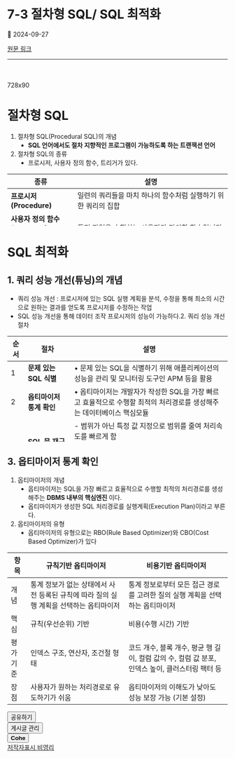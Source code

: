 # 7-3 절차형 SQL/ SQL 최적화

📅 2024-09-27

[원문 링크](https://code-chy.tistory.com/163)

---

<div class="area_view" id="article-view">
 <script async="" crossorigin="anonymous" onerror="changeAdsenseToAdfit()" src="https://pagead2.googlesyndication.com/pagead/js/adsbygoogle.js?client=ca-pub-9527582522912841">
 </script>
 <!-- inventory -->
 <ins class="adsbygoogle" data-ad-adfit-unit="DAN-nRFiQiN4avFYIKbk" data-ad-client="ca-pub-9527582522912841" data-ad-format="auto" data-ad-slot="3825649038" data-ad-type="inventory" data-full-width-responsive="true" style="margin:50px 0; display:block">
 </ins>
 <script id="adsense_script">
  (adsbygoogle = window.adsbygoogle || []).push({});
 </script>
 <script>
  if(window.ObserveAdsenseUnfilledState !== undefined){ ObserveAdsenseUnfilledState(); }
 </script>
 <!-- System - START -->
 <div class="revenue_unit_wrap">
  <div class="revenue_unit_item adfit">
   <div class="revenue_unit_info">
    728x90
   </div>
   <ins class="kakao_ad_area" data-ad-height="90px" data-ad-unit="DAN-nP21vcNIK4cPjSVz" data-ad-width="728px" style="display: none;">
   </ins>
   <script async="async" src="//t1.daumcdn.net/kas/static/ba.min.js" type="text/javascript">
   </script>
  </div>
 </div>
 <!-- System - END -->
 <div class="contents_style">
  <h1>
   절차형 SQL
  </h1>
  <ol data-ke-list-type="decimal" style="list-style-type: decimal;">
   <li>
    절차형 SQL(Procedural SQL)의 개념
    <ul data-ke-list-type="disc" style="list-style-type: disc;">
     <li>
      <b>
       SQL 언어에서도 절차 지향적인 프로그램이 가능하도록 하는 트랜잭션 언어
      </b>
     </li>
    </ul>
   </li>
   <li>
    절차형 SQL의 종류
    <ul data-ke-list-type="disc" style="list-style-type: disc;">
     <li>
      프로시저, 사용자 정의 함수, 트리거가 있다.
     </li>
    </ul>
   </li>
  </ol>
  <table data-ke-align="alignLeft" style="height: 118px;">
   <thead>
    <tr style="height: 21px;">
     <th style="height: 21px; width: 184px;">
      종류
     </th>
     <th style="height: 21px; width: 670px;">
      설명
     </th>
    </tr>
   </thead>
   <tbody>
    <tr style="height: 20px;">
     <td style="height: 20px; width: 184px;">
      <b>
       프로시저(Procedure)
      </b>
     </td>
     <td style="height: 20px; width: 670px;">
      일련의 쿼리들을 마치 하나의 함수처럼 실행하기 위한 쿼리의 집합
     </td>
    </tr>
    <tr style="height: 37px;">
     <td style="height: 37px; width: 184px;">
      <b>
       사용자 정의 함수
       <br/>
       (User-Defined Function)
      </b>
     </td>
     <td style="height: 37px; width: 670px;">
      특정 작업을 수행하는 사용자가 정의한 함수입니다.
     </td>
    </tr>
    <tr style="height: 40px;">
     <td style="height: 40px; width: 184px;">
      <b>
       트리거(Trigger)
      </b>
     </td>
     <td style="height: 40px; width: 670px;">
      데이터베이스 시스템에 삽입, 갱신, 삭제 등의
      <b>
       이벤트가 발생
      </b>
      할 때마다
      <b>
       관련 작업이 자동으로 수행되는 절차형 SQL
      </b>
     </td>
    </tr>
   </tbody>
  </table>
  <h1>
   SQL 최적화
  </h1>
  <h2 data-ke-size="size26">
   1. 쿼리 성능 개선(튜닝)의 개념
  </h2>
  <ul data-ke-list-type="disc" style="list-style-type: disc;">
   <li>
    쿼리 성능 개선 : 프로시저에 있는 SQL 실행 계획을 분석, 수정을 통해 최소의 시간으로 원하는 결과를 얻도록 프로시저를 수정하는 작업
   </li>
   <li>
    SQL 성능 개선을 통해 데이터 조작 프로시저의 성능이 가능하다.2. 쿼리 성능 개선 절차
   </li>
  </ul>
  <table data-ke-align="alignLeft" style="height: 241px;">
   <thead>
    <tr style="height: 21px;">
     <th style="width: 32px; height: 21px;">
      순서
     </th>
     <th style="width: 155px; height: 21px;">
      절차
     </th>
     <th style="width: 665px; height: 21px;">
      설명
     </th>
    </tr>
   </thead>
   <tbody>
    <tr style="height: 40px;">
     <td style="width: 32px; height: 40px;">
      1
     </td>
     <td style="width: 155px; height: 40px;">
      <b>
       문제 있는 SQL 식별
      </b>
     </td>
     <td style="width: 665px; height: 40px;">
      • 문제 있는 SQL을 식별하기 위해 애플리케이션의 성능을 관리 및 모니터링 도구인 APM 등을 활용
     </td>
    </tr>
    <tr style="height: 40px;">
     <td style="width: 32px; height: 40px;">
      2
     </td>
     <td style="width: 155px; height: 40px;">
      <b>
       옵티마이저 통계 확인
      </b>
     </td>
     <td style="width: 665px; height: 40px;">
      • 옵티마이저는 개발자가 작성한 SQL을 가장 빠르고 효율적으로 수행할 최적의 처리경로를 생성해주는 데이터베이스 핵심모듈
     </td>
    </tr>
    <tr style="height: 60px;">
     <td style="width: 32px; height: 60px;">
      3
     </td>
     <td style="width: 155px; height: 60px;">
      <b>
       SQL 문 재구성
      </b>
     </td>
     <td style="width: 665px; height: 60px;">
      - 범위가 아닌 특정 값 지정으로 범위를 줄여 처리속도를 빠르게 함
      <br/>
      • 옵티마이저가 비정상적인 실행계획을 수립할 경우, 힌트(Hint)로서 옵티마이저의 접근 경로 및 조인(Join) 순서를 제어
     </td>
    </tr>
    <tr style="height: 40px;">
     <td style="width: 32px; height: 40px;">
      4
     </td>
     <td style="width: 155px; height: 40px;">
      <b>
       인덱스 재구성
      </b>
     </td>
     <td style="width: 665px; height: 40px;">
      • 성능에 중요한 액세스 경로를 고려하여 인덱스(Index) 생성
      <br/>
      • 실행계획을 검토하여 기존 인덱스의 열 순서를 변경/추가
     </td>
    </tr>
    <tr style="height: 40px;">
     <td style="width: 32px; height: 40px;">
      5
     </td>
     <td style="width: 155px; height: 40px;">
      <b>
       실행계획 유지관리
      </b>
     </td>
     <td style="width: 665px; height: 40px;">
      데이터베이스 버전 업그레이드, 데이터 전환 등 시스템 환경의 변경 사항 발생 시에도 실행계획이 유지되고 있는지 관리
     </td>
    </tr>
   </tbody>
  </table>
  <h2 data-ke-size="size26">
   3. 옵티마이저 통계 확인
  </h2>
  <ol data-ke-list-type="decimal" style="list-style-type: decimal;">
   <li>
    옵티마이저의 개념
    <ul data-ke-list-type="disc" style="list-style-type: disc;">
     <li>
      옵티마이저는 SQL을 가장 빠르고 효율적으로 수행할 최적의 처리경로를 생성해주는
      <b>
       DBMS 내부의 핵심엔진
      </b>
      이다.
     </li>
     <li>
      옵티마이저가 생성한 SQL 처리경로를 실행계획(Execution Plan)이라고 부른다.
     </li>
    </ul>
   </li>
   <li>
    옵티마이저의 유형
    <ul data-ke-list-type="disc" style="list-style-type: disc;">
     <li>
      옵티마이저의 유형으로는 RBO(Rule Based Optimizer)와 CBO(Cost Based Optimizer)가 있다
     </li>
    </ul>
   </li>
  </ol>
  <table data-ke-align="alignLeft">
   <thead>
    <tr>
     <th>
      항목
     </th>
     <th>
      규칙기반 옵티마이저
     </th>
     <th>
      비용기반 옵티마이저
     </th>
    </tr>
   </thead>
   <tbody>
    <tr>
     <td>
      개념
     </td>
     <td>
      통계 정보가 없는 상태에서 사전 등록된 규칙에 따라 질의 실행 계획을 선택하는 옵티마이저
     </td>
     <td>
      통계 정보로부터 모든 접근 경로를 고려한 질의 실행 계획을 선택하는 옵티마이저
     </td>
    </tr>
    <tr>
     <td>
      핵심
     </td>
     <td>
      규칙(우선순위) 기반
     </td>
     <td>
      비용(수행 시간) 기반
     </td>
    </tr>
    <tr>
     <td>
      평가기준
     </td>
     <td>
      인덱스 구조, 연산자, 조건절 형태
     </td>
     <td>
      코드 개수, 블록 개수, 평균 행 길이, 컬럼 값의 수, 컬럼 값 분포, 인덱스 높이, 클러스터링 팩터 등
     </td>
    </tr>
    <tr>
     <td>
      장점
     </td>
     <td>
      사용자가 원하는 처리경로로 유도하기가 쉬움
     </td>
     <td>
      옵티마이저의 이해도가 낮아도 성능 보장 가능 (기본 설정)
     </td>
    </tr>
   </tbody>
  </table>
 </div>
 <!-- System - START -->
 <!-- System - END -->
 <div class="container_postbtn #post_button_group">
  <div class="postbtn_like">
   <script>
    window.ReactionButtonType = 'reaction';
window.ReactionApiUrl = '//code-chy.tistory.com/reaction';
window.ReactionReqBody = {
    entryId: 163
}
   </script>
   <div class="wrap_btn" data-tistory-react-app="Reaction" id="reaction-163">
   </div>
   <div class="wrap_btn wrap_btn_share">
    <button aria-expanded="false" class="btn_post sns_btn btn_share" data-blog-title="Cohe" data-description="절차형 SQL절차형 SQL(Procedural SQL)의 개념SQL 언어에서도 절차 지향적인 프로그램이 가능하도록 하는 트랜잭션 언어절차형 SQL의 종류프로시저, 사용자 정의 함수, 트리거가 있다.종류설명프로시저(Procedure)일련의 쿼리들을 마치 하나의 함수처럼 실행하기 위한 쿼리의 집합사용자 정의 함수 (User-Defined Function)특정 작업을 수행하는 사용자가 정의한 함수입니다.트리거(Trigger)데이터베이스 시스템에 삽입, 갱신, 삭제 등의 이벤트가 발생할 때마다 관련 작업이 자동으로 수행되는 절차형 SQLSQL 최적화1. 쿼리 성능 개선(튜닝)의 개념쿼리 성능 개선 : 프로시저에 있는 SQL 실행 계획을 분석, 수정을 통해 최소의 시간으로 원하는 결과를 얻도록 프로시저를 수정하는.." data-pc-url="https://code-chy.tistory.com/163" data-profile-image="https://tistory1.daumcdn.net/tistory/5646409/attach/8bf562b73e38446a9f0bb065fc30f867" data-profile-name="코헤0121" data-relative-pc-url="/163" data-thumbnail-url="https://t1.daumcdn.net/tistory_admin/static/images/openGraph/opengraph.png" data-title="7-3 절차형 SQL/ SQL 최적화" type="button">
     <span class="ico_postbtn ico_share">
      공유하기
     </span>
    </button>
    <div class="layer_post" id="tistorySnsLayer">
    </div>
   </div>
   <div class="wrap_btn wrap_btn_etc" data-category-visibility="public" data-entry-id="163" data-entry-visibility="public">
    <button aria-expanded="false" class="btn_post btn_etc2" type="button">
     <span class="ico_postbtn ico_etc">
      게시글 관리
     </span>
    </button>
    <div class="layer_post" id="tistoryEtcLayer">
    </div>
   </div>
  </div>
  <button class="btn_menu_toolbar btn_subscription #subscribe" data-blog-id="5646409" data-device="web_pc" data-tiara-action-name="구독 버튼_클릭" data-url="https://code-chy.tistory.com/163" type="button">
   <em class="txt_state">
   </em>
   <strong class="txt_tool_id">
    Cohe
   </strong>
   <span class="img_common_tistory ico_check_type1">
   </span>
  </button>
  <div class="postbtn_ccl" data-ccl-derive="1" data-ccl-type="6">
   <a class="link_ccl" href="https://creativecommons.org/licenses/by-nc/4.0/deed.ko" rel="license" target="_blank">
    <span class="bundle_ccl">
     <span class="ico_postbtn ico_ccl1">
      저작자표시
     </span>
     <span class="ico_postbtn ico_ccl2">
      비영리
     </span>
    </span>
   </a>
  </div>
  <!--
            <rdf:RDF xmlns="https://web.resource.org/cc/" xmlns:dc="https://purl.org/dc/elements/1.1/" xmlns:rdf="https://www.w3.org/1999/02/22-rdf-syntax-ns#">
                <Work rdf:about="">
                    <license rdf:resource="https://creativecommons.org/licenses/by-nc/4.0/deed.ko" />
                </Work>
                <License rdf:about="https://creativecommons.org/licenses/by-nc/4.0/deed.ko">
                    <permits rdf:resource="https://web.resource.org/cc/Reproduction"/>
                    <permits rdf:resource="https://web.resource.org/cc/Distribution"/>
                    <requires rdf:resource="https://web.resource.org/cc/Notice"/>
                    <requires rdf:resource="https://web.resource.org/cc/Attribution"/>
                    <permits rdf:resource="https://web.resource.org/cc/DerivativeWorks"/>
<prohibits rdf:resource="https://web.resource.org/cc/CommercialUse"/>

                </License>
            </rdf:RDF>
            -->
  <div data-tistory-react-app="SupportButton">
  </div>
 </div>
 <!-- PostListinCategory - START -->
 <!-- PostListinCategory - END -->
</div>
